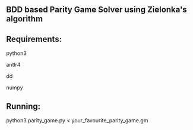## BDD based Parity Game Solver using Zielonka's algorithm

## Requirements:

python3

antlr4

dd

numpy

## Running:

python3 parity_game.py < your_favourite_parity_game.gm
